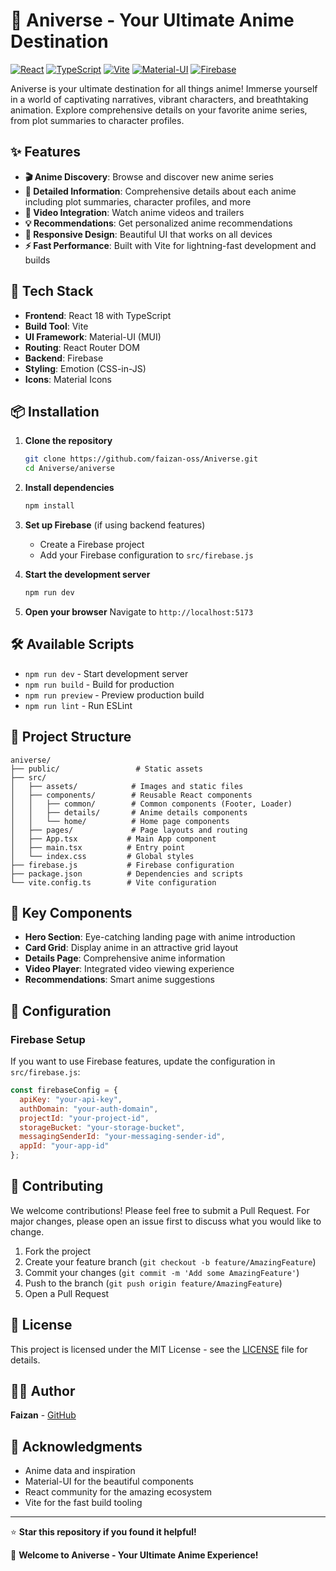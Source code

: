 # 🎌 Aniverse - Your Ultimate Anime Destination

[![React](https://img.shields.io/badge/React-18.2.0-blue.svg)](https://reactjs.org/)
[![TypeScript](https://img.shields.io/badge/TypeScript-5.2.2-blue.svg)](https://www.typescriptlang.org/)
[![Vite](https://img.shields.io/badge/Vite-5.0.8-purple.svg)](https://vitejs.dev/)
[![Material-UI](https://img.shields.io/badge/Material--UI-5.15.6-blue.svg)](https://mui.com/)
[![Firebase](https://img.shields.io/badge/Firebase-10.8.0-orange.svg)](https://firebase.google.com/)

Aniverse is your ultimate destination for all things anime! Immerse yourself in a world of captivating narratives, vibrant characters, and breathtaking animation. Explore comprehensive details on your favorite anime series, from plot summaries to character profiles.

## ✨ Features

- **🎬 Anime Discovery**: Browse and discover new anime series
- **📖 Detailed Information**: Comprehensive details about each anime including plot summaries, character profiles, and more
- **🎥 Video Integration**: Watch anime videos and trailers
- **💡 Recommendations**: Get personalized anime recommendations
- **📱 Responsive Design**: Beautiful UI that works on all devices
- **⚡ Fast Performance**: Built with Vite for lightning-fast development and builds

## 🚀 Tech Stack

- **Frontend**: React 18 with TypeScript
- **Build Tool**: Vite
- **UI Framework**: Material-UI (MUI)
- **Routing**: React Router DOM
- **Backend**: Firebase
- **Styling**: Emotion (CSS-in-JS)
- **Icons**: Material Icons

## 📦 Installation

1. **Clone the repository**
   ```bash
   git clone https://github.com/faizan-oss/Aniverse.git
   cd Aniverse/aniverse
   ```

2. **Install dependencies**
   ```bash
   npm install
   ```

3. **Set up Firebase** (if using backend features)
   - Create a Firebase project
   - Add your Firebase configuration to `src/firebase.js`

4. **Start the development server**
   ```bash
   npm run dev
   ```

5. **Open your browser**
   Navigate to `http://localhost:5173`

## 🛠️ Available Scripts

- `npm run dev` - Start development server
- `npm run build` - Build for production
- `npm run preview` - Preview production build
- `npm run lint` - Run ESLint

## 📁 Project Structure

```
aniverse/
├── public/                 # Static assets
├── src/
│   ├── assets/            # Images and static files
│   ├── components/        # Reusable React components
│   │   ├── common/        # Common components (Footer, Loader)
│   │   ├── details/       # Anime details components
│   │   └── home/          # Home page components
│   ├── pages/             # Page layouts and routing
│   ├── App.tsx           # Main App component
│   ├── main.tsx          # Entry point
│   └── index.css         # Global styles
├── firebase.js           # Firebase configuration
├── package.json          # Dependencies and scripts
└── vite.config.ts        # Vite configuration
```

## 🎨 Key Components

- **Hero Section**: Eye-catching landing page with anime introduction
- **Card Grid**: Display anime in an attractive grid layout
- **Details Page**: Comprehensive anime information
- **Video Player**: Integrated video viewing experience
- **Recommendations**: Smart anime suggestions

## 🔧 Configuration

### Firebase Setup
If you want to use Firebase features, update the configuration in `src/firebase.js`:

```javascript
const firebaseConfig = {
  apiKey: "your-api-key",
  authDomain: "your-auth-domain",
  projectId: "your-project-id",
  storageBucket: "your-storage-bucket",
  messagingSenderId: "your-messaging-sender-id",
  appId: "your-app-id"
};
```

## 🌟 Contributing

We welcome contributions! Please feel free to submit a Pull Request. For major changes, please open an issue first to discuss what you would like to change.

1. Fork the project
2. Create your feature branch (`git checkout -b feature/AmazingFeature`)
3. Commit your changes (`git commit -m 'Add some AmazingFeature'`)
4. Push to the branch (`git push origin feature/AmazingFeature`)
5. Open a Pull Request

## 📄 License

This project is licensed under the MIT License - see the [LICENSE](LICENSE) file for details.

## 👨‍💻 Author

**Faizan** - [GitHub](https://github.com/faizan-oss)

## 🙏 Acknowledgments

- Anime data and inspiration
- Material-UI for the beautiful components
- React community for the amazing ecosystem
- Vite for the fast build tooling

---

⭐ **Star this repository if you found it helpful!**

🎌 **Welcome to Aniverse - Your Ultimate Anime Experience!** 